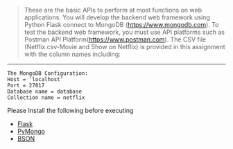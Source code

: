 > These are the basic APIs to perform at most functions on web applications. You will develop the backend web framework using Python Flask connect to MongoDB (https://www.mongodb.com). To test the backend web framework, you must use API platforms such as Postman API Platform(https://www.postman.com).
> The CSV file (Netflix.csv-Movie and Show on Netflix) is provided in this assignment with the column names including: 

---
```
The MongoDB Configuration:
Host = ‘localhost’
Port = 27017
Database name = database
Collection name = netflix 
```

Please Install the following before executing
- [Flask](https://flask.palletsprojects.com/en/2.2.x/installation/)
- [PyMongo](https://pypi.org/project/pymongo/)
- [BSON](https://pypi.org/project/bson/)
